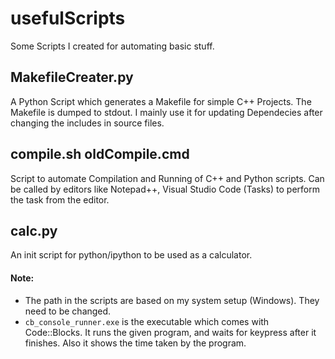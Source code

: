 # usefulScripts
Some Scripts I created for automating basic stuff.


## MakefileCreater.py
A Python Script which generates a Makefile for simple C++ Projects. The Makefile is dumped to stdout. 
I mainly use it for updating Dependecies after changing the includes in source files.

## compile.sh oldCompile.cmd
Script to automate Compilation and Running of C++ and Python scripts.
Can be called by editors like Notepad++, Visual Studio Code (Tasks) to perform the task from the editor.


## calc.py
An init script for python/ipython to be used as a calculator.

#### Note:
* The path in the scripts are based on my system setup (Windows). They need to be changed.
* `cb_console_runner.exe` is the executable which comes with Code::Blocks. It runs the given program, and waits for keypress after it finishes. Also it shows the time taken by the program.  
